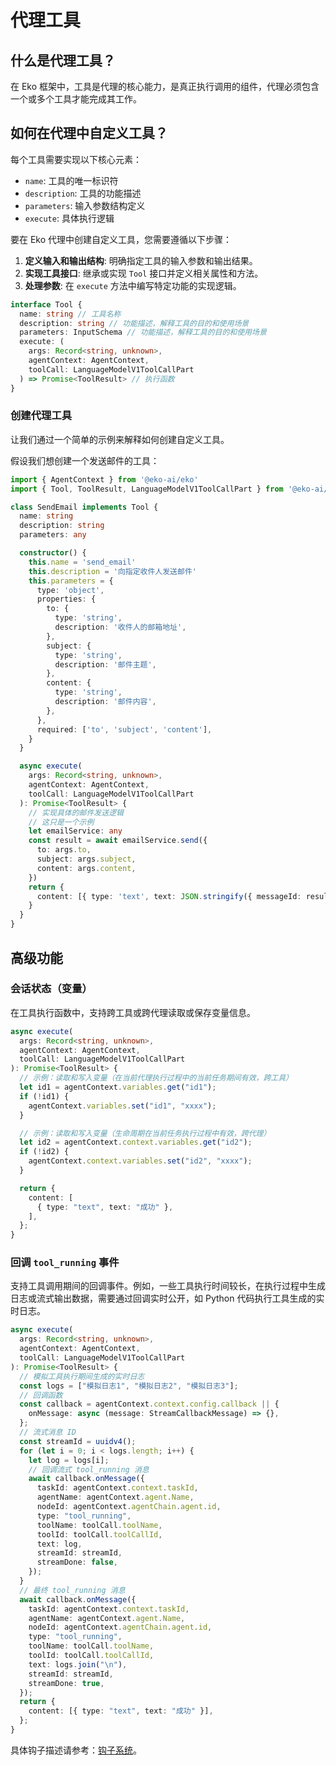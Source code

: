 # 代理工具

## 什么是代理工具？

在 Eko 框架中，工具是代理的核心能力，是真正执行调用的组件，代理必须包含一个或多个工具才能完成其工作。

## 如何在代理中自定义工具？

每个工具需要实现以下核心元素：

- `name`: 工具的唯一标识符
- `description`: 工具的功能描述
- `parameters`: 输入参数结构定义
- `execute`: 具体执行逻辑

要在 Eko 代理中创建自定义工具，您需要遵循以下步骤：

1. **定义输入和输出结构**: 明确指定工具的输入参数和输出结果。
2. **实现工具接口**: 继承或实现 `Tool` 接口并定义相关属性和方法。
3. **处理参数**: 在 `execute` 方法中编写特定功能的实现逻辑。

```typescript
interface Tool {
  name: string // 工具名称
  description: string // 功能描述，解释工具的目的和使用场景
  parameters: InputSchema // 功能描述，解释工具的目的和使用场景
  execute: (
    args: Record<string, unknown>,
    agentContext: AgentContext,
    toolCall: LanguageModelV1ToolCallPart
  ) => Promise<ToolResult> // 执行函数
}
```

### 创建代理工具

让我们通过一个简单的示例来解释如何创建自定义工具。

假设我们想创建一个发送邮件的工具：

```typescript
import { AgentContext } from '@eko-ai/eko'
import { Tool, ToolResult, LanguageModelV1ToolCallPart } from '@eko-ai/eko/types'

class SendEmail implements Tool {
  name: string
  description: string
  parameters: any

  constructor() {
    this.name = 'send_email'
    this.description = '向指定收件人发送邮件'
    this.parameters = {
      type: 'object',
      properties: {
        to: {
          type: 'string',
          description: '收件人的邮箱地址',
        },
        subject: {
          type: 'string',
          description: '邮件主题',
        },
        content: {
          type: 'string',
          description: '邮件内容',
        },
      },
      required: ['to', 'subject', 'content'],
    }
  }

  async execute(
    args: Record<string, unknown>,
    agentContext: AgentContext,
    toolCall: LanguageModelV1ToolCallPart
  ): Promise<ToolResult> {
    // 实现具体的邮件发送逻辑
    // 这只是一个示例
    let emailService: any
    const result = await emailService.send({
      to: args.to,
      subject: args.subject,
      content: args.content,
    })
    return {
      content: [{ type: 'text', text: JSON.stringify({ messageId: result.id }) }],
    }
  }
}
```

## 高级功能

### 会话状态（变量）

在工具执行函数中，支持跨工具或跨代理读取或保存变量信息。

```typescript
async execute(
  args: Record<string, unknown>,
  agentContext: AgentContext,
  toolCall: LanguageModelV1ToolCallPart
): Promise<ToolResult> {
  // 示例：读取和写入变量（在当前代理执行过程中的当前任务期间有效，跨工具）
  let id1 = agentContext.variables.get("id1");
  if (!id1) {
    agentContext.variables.set("id1", "xxxx");
  }

  // 示例：读取和写入变量（生命周期在当前任务执行过程中有效，跨代理）
  let id2 = agentContext.context.variables.get("id2");
  if (!id2) {
    agentContext.context.variables.set("id2", "xxxx");
  }

  return {
    content: [
      { type: "text", text: "成功" },
    ],
  };
}
```

### 回调 `tool_running` 事件

支持工具调用期间的回调事件。例如，一些工具执行时间较长，在执行过程中生成日志或流式输出数据，需要通过回调实时公开，如 Python 代码执行工具生成的实时日志。

```typescript
async execute(
  args: Record<string, unknown>,
  agentContext: AgentContext,
  toolCall: LanguageModelV1ToolCallPart
): Promise<ToolResult> {
  // 模拟工具执行期间生成的实时日志
  const logs = ["模拟日志1", "模拟日志2", "模拟日志3"];
  // 回调函数
  const callback = agentContext.context.config.callback || {
    onMessage: async (message: StreamCallbackMessage) => {},
  };
  // 流式消息 ID
  const streamId = uuidv4();
  for (let i = 0; i < logs.length; i++) {
    let log = logs[i];
    // 回调流式 tool_running 消息
    await callback.onMessage({
      taskId: agentContext.context.taskId,
      agentName: agentContext.agent.Name,
      nodeId: agentContext.agentChain.agent.id,
      type: "tool_running",
      toolName: toolCall.toolName,
      toolId: toolCall.toolCallId,
      text: log,
      streamId: streamId,
      streamDone: false,
    });
  }
  // 最终 tool_running 消息
  await callback.onMessage({
    taskId: agentContext.context.taskId,
    agentName: agentContext.agent.Name,
    nodeId: agentContext.agentChain.agent.id,
    type: "tool_running",
    toolName: toolCall.toolName,
    toolId: toolCall.toolCallId,
    text: logs.join("\n"),
    streamId: streamId,
    streamDone: true,
  });
  return {
    content: [{ type: "text", text: "成功" }],
  };
}
```

具体钩子描述请参考：[钩子系统](../architecture/callback-system.md)。
